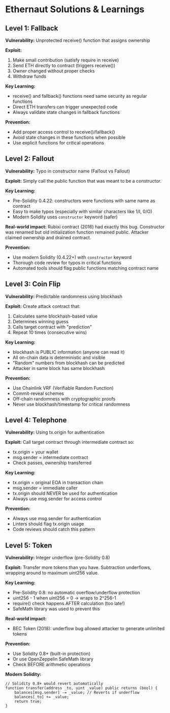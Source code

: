 # Ethernaut Solutions & Learnings

## Level 1: Fallback

**Vulnerability:** Unprotected receive() function that assigns ownership

**Exploit:**
1. Make small contribution (satisfy require in receive)
2. Send ETH directly to contract (triggers receive())
3. Owner changed without proper checks
4. Withdraw funds

**Key Learning:** 
- receive() and fallback() functions need same security as regular functions
- Direct ETH transfers can trigger unexpected code
- Always validate state changes in fallback functions

**Prevention:**
- Add proper access control to receive()/fallback()
- Avoid state changes in these functions when possible
- Use explicit functions for critical operations

## Level 2: Fallout

**Vulnerability:** Typo in constructor name (Fal1out vs Fallout)

**Exploit:** 
Simply call the public function that was meant to be a constructor.

**Key Learning:**
- Pre-Solidity 0.4.22: constructors were functions with same name as contract
- Easy to make typos (especially with similar characters like 1/l, 0/O)
- Modern Solidity uses `constructor` keyword (safer)

**Real-world impact:**
Rubixi contract (2016) had exactly this bug. Constructor was renamed 
but old initialization function remained public. Attacker claimed ownership 
and drained contract.

**Prevention:**
- Use modern Solidity (0.4.22+) with `constructor` keyword
- Thorough code review for typos in critical functions
- Automated tools should flag public functions matching contract name

## Level 3: Coin Flip

**Vulnerability:** Predictable randomness using blockhash

**Exploit:**
Create attack contract that:
1. Calculates same blockhash-based value
2. Determines winning guess
3. Calls target contract with "prediction"
4. Repeat 10 times (consecutive wins)

**Key Learning:**
- blockhash is PUBLIC information (anyone can read it)
- All on-chain data is deterministic and visible
- "Random" numbers from blockhash can be predicted
- Attacker in same block has same blockhash

**Prevention:**
- Use Chainlink VRF (Verifiable Random Function)
- Commit-reveal schemes
- Off-chain randomness with cryptographic proofs
- Never use blockhash/timestamp for critical randomness

## Level 4: Telephone

**Vulnerability:** Using tx.origin for authentication

**Exploit:**
Call target contract through intermediate contract so:
- tx.origin = your wallet
- msg.sender = intermediate contract
- Check passes, ownership transferred

**Key Learning:**
- tx.origin = original EOA in transaction chain
- msg.sender = immediate caller
- tx.origin should NEVER be used for authentication
- Always use msg.sender for access control

**Prevention:**
- Always use msg.sender for authentication
- Linters should flag tx.origin usage
- Code reviews should catch this pattern

## Level 5: Token

**Vulnerability:** Integer underflow (pre-Solidity 0.8)

**Exploit:**
Transfer more tokens than you have. Subtraction underflows, wrapping 
around to maximum uint256 value.

**Key Learning:**
- Pre-Solidity 0.8: no automatic overflow/underflow protection
- uint256 - 1 when uint256 = 0 → wraps to 2^256-1
- require() check happens AFTER calculation (too late!)
- SafeMath library was used to prevent this

**Real-world impact:**
- BEC Token (2018): underflow bug allowed attacker to generate unlimited tokens

**Prevention:**
- Use Solidity 0.8+ (built-in protection)
- Or use OpenZeppelin SafeMath library
- Check BEFORE arithmetic operations

**Modern Solidity:**
```solidity
// Solidity 0.8+ would revert automatically
function transfer(address _to, uint _value) public returns (bool) {
    balances[msg.sender] -= _value; // Reverts if underflow
    balances[_to] += _value;
    return true;
}
```